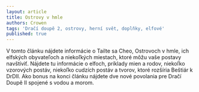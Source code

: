 ```yaml
---
layout: article
title: Ostrovy v hmle
authors: Crowen
tags: 'Dračí doupě 2, ostrovy, herní svět, doplňky, elfové'
published: true
---
```


V tomto článku nájdete informácie o Tailte sa Cheo, Ostrovoch v hmle, ich elfských obyvateľoch a niekoľkých miestach, ktoré môžu vaše postavy navštíviť. Nájdete tu informácie o elfoch, príklady mien a rodov, niekoľko vzorových
postáv, niekoľko cudzích postáv a tvorov, ktoré rozšíria Beštiár k DrDII. Ako bonus na konci článku nájdete dve nové povolania pre Dračí Doupě II spojené s vodou a morom.
